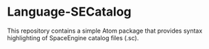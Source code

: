 # Language-SECatalog
This repository contains a simple Atom package that provides syntax highlighting of SpaceEngine catalog files (.sc).

